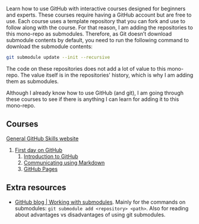 Learn how to use GitHub with interactive courses designed for beginners and experts. These courses require having a GitHub account but are free to use. Each course uses a template repository that you can fork and use to follow along with the course. For that reason, I am adding the repositories to this mono-repo as submodules. Therefore, as Git doesn’t download submodule contents by default, you need to run the following command to download the submodule contents:

```bash
git submodule update --init --recursive
```

The code on these repositories does not add a lot of value to this mono-repo. The value itself is in the repositories' history, which is why I am adding them as submodules.

Although I already know how to use GitHub (and git), I am going through these courses to see if there is anything I can learn for adding it to this mono-repo. 

## Courses

[General GitHub Skills website](https://github.com/skills)
1. [First day on GitHub](https://skills.github.com/#first-day-on-github)
    1. [Introduction to GitHub](https://github.com/skills/introduction-to-github/)
    2. [Communicating using Markdown](https://github.com/skills/communicate-using-markdown)
    3. [GitHub Pages](https://github.com/skills/github-pages)

## Extra resources

- [GitHub blog | Working with submodules](https://github.blog/2016-02-01-working-with-submodules/). Mainly for the commands on submodules: ``git submodule add <repository> <path>``. Also for reading about advantages vs disadvantages of using git submodules.